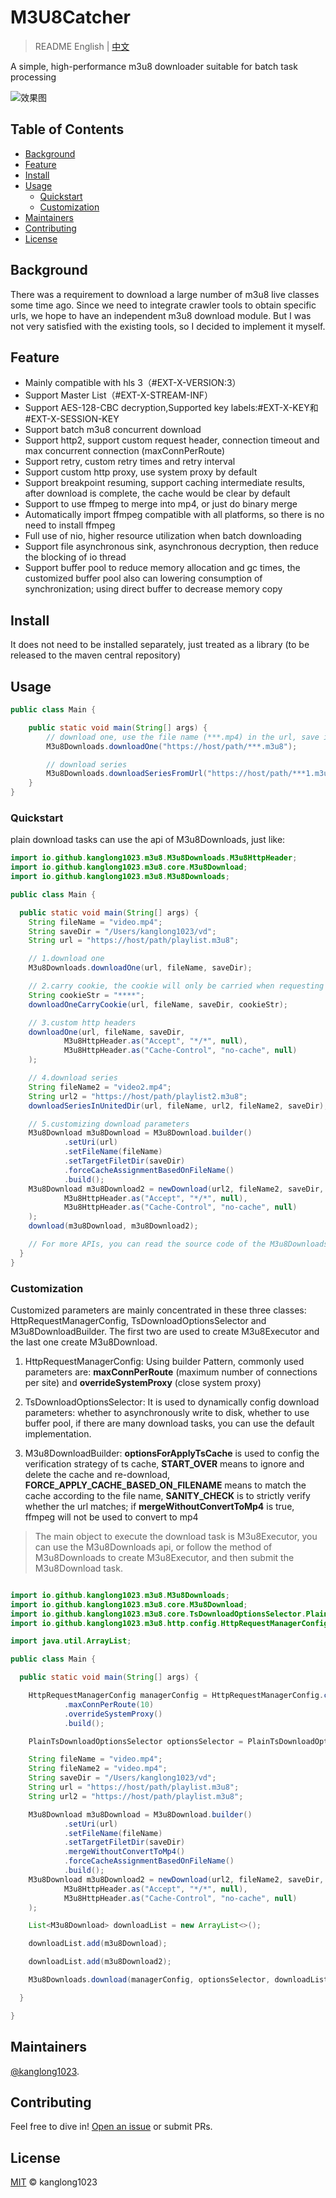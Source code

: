 # M3U8Catcher

> README English | [中文](README.zh-CN.md)

A simple, high-performance m3u8 downloader suitable for batch task processing

![效果图](https://kanglong1023.github.io/source/M3U8Catcher/images/m3u8_catcher_example.gif)

## Table of Contents

- [Background](#background)
- [Feature](#feature)
- [Install](#install)
- [Usage](#usage)
    - [Quickstart](#quickstart)
    - [Customization](#customization)
- [Maintainers](#maintainers)
- [Contributing](#contributing)
- [License](#license)

## Background

There was a requirement to download a large number of m3u8 live classes some time ago. Since we need to integrate crawler tools to obtain specific urls, we hope to have an independent m3u8 download module. But I was not very satisfied with the existing tools, so I decided to implement it myself.

## Feature

- Mainly compatible with hls 3（#EXT-X-VERSION:3）
- Support Master List（#EXT-X-STREAM-INF）
- Support AES-128-CBC decryption,Supported key labels:#EXT-X-KEY和#EXT-X-SESSION-KEY
- Support batch m3u8 concurrent download
- Support http2, support custom request header, connection timeout and max concurrent connection (maxConnPerRoute)
- Support retry, custom retry times and retry interval
- Support custom http proxy, use system proxy by default
- Support breakpoint resuming, support caching intermediate results, after download is complete, the cache would be clear by default
- Support to use ffmpeg to merge into mp4, or just do binary merge
- Automatically import ffmpeg compatible with all platforms, so there is no need to install ffmpeg
- Full use of nio, higher resource utilization when batch downloading
- Support file asynchronous sink, asynchronous decryption, then reduce the blocking of io thread
- Support buffer pool to reduce memory allocation and gc times, the customized buffer pool also can lowering consumption of synchronization; using direct buffer to decrease memory copy

## Install

It does not need to be installed separately, just treated as a library (to be released to the maven central repository)

## Usage

```java
public class Main {

    public static void main(String[] args) {
        // download one, use the file name (***.mp4) in the url, save it in the execution directory After the download is complete
        M3u8Downloads.downloadOne("https://host/path/***.m3u8");

        // download series
        M3u8Downloads.downloadSeriesFromUrl("https://host/path/***1.m3u8", "https://host/path/***2.m3u8");
    }
}
```

### Quickstart

plain download tasks can use the api of M3u8Downloads, just like:

```java
import io.github.kanglong1023.m3u8.M3u8Downloads.M3u8HttpHeader;
import io.github.kanglong1023.m3u8.core.M3u8Download;
import io.github.kanglong1023.m3u8.M3u8Downloads;

public class Main {

  public static void main(String[] args) {
    String fileName = "video.mp4";
    String saveDir = "/Users/kanglong1023/vd";
    String url = "https://host/path/playlist.m3u8";

    // 1.download one
    M3u8Downloads.downloadOne(url, fileName, saveDir);

    // 2.carry cookie, the cookie will only be carried when requesting m3u8 content by default
    String cookieStr = "****";
    downloadOneCarryCookie(url, fileName, saveDir, cookieStr);

    // 3.custom http headers
    downloadOne(url, fileName, saveDir,
            M3u8HttpHeader.as("Accept", "*/*", null),
            M3u8HttpHeader.as("Cache-Control", "no-cache", null)
    );

    // 4.download series
    String fileName2 = "video2.mp4";
    String url2 = "https://host/path/playlist2.m3u8";
    downloadSeriesInUnitedDir(url, fileName, url2, fileName2, saveDir);

    // 5.customizing download parameters
    M3u8Download m3u8Download = M3u8Download.builder()
            .setUri(url)
            .setFileName(fileName)
            .setTargetFiletDir(saveDir)
            .forceCacheAssignmentBasedOnFileName()
            .build();
    M3u8Download m3u8Download2 = newDownload(url2, fileName2, saveDir,
            M3u8HttpHeader.as("Accept", "*/*", null),
            M3u8HttpHeader.as("Cache-Control", "no-cache", null)
    );
    download(m3u8Download, m3u8Download2);

    // For more APIs, you can read the source code of the M3u8Downloads
  }
}
```

### Customization

Customized parameters are mainly concentrated in these three classes: HttpRequestManagerConfig, TsDownloadOptionsSelector and M3u8DownloadBuilder. The first two are used to create M3u8Executor and the last one create M3u8Download.

1. HttpRequestManagerConfig: Using builder Pattern, commonly used parameters are: **maxConnPerRoute** (maximum number of connections per site) and **overrideSystemProxy** (close system proxy)

2. TsDownloadOptionsSelector: It is used to dynamically config download parameters: whether to asynchronously write to disk, whether to use buffer pool, if there are many download tasks, you can use the default implementation.

3. M3u8DownloadBuilder: **optionsForApplyTsCache** is used to config the verification strategy of ts cache, **START_OVER** means to ignore and delete the cache and re-download, **FORCE_APPLY_CACHE_BASED_ON_FILENAME** means to match the cache according to the file name, **SANITY_CHECK** is to strictly verify whether the url matches; if **mergeWithoutConvertToMp4** is true, ffmpeg will not be used to convert to mp4

> The main object to execute the download task is M3u8Executor, you can use the M3u8Downloads api, or follow the method of M3u8Downloads to create M3u8Executor, and then submit the M3u8Download task.

```java

import io.github.kanglong1023.m3u8.M3u8Downloads;
import io.github.kanglong1023.m3u8.core.M3u8Download;
import io.github.kanglong1023.m3u8.core.TsDownloadOptionsSelector.PlainTsDownloadOptionsSelector;
import io.github.kanglong1023.m3u8.http.config.HttpRequestManagerConfig;

import java.util.ArrayList;

public class Main {

  public static void main(String[] args) {

    HttpRequestManagerConfig managerConfig = HttpRequestManagerConfig.custom()
            .maxConnPerRoute(10)
            .overrideSystemProxy()
            .build();

    PlainTsDownloadOptionsSelector optionsSelector = PlainTsDownloadOptionsSelector.optionsSelector(true, true);

    String fileName = "video.mp4";
    String fileName2 = "video.mp4";
    String saveDir = "/Users/kanglong1023/vd";
    String url = "https://host/path/playlist.m3u8";
    String url2 = "https://host/path/playlist.m3u8";

    M3u8Download m3u8Download = M3u8Download.builder()
            .setUri(url)
            .setFileName(fileName)
            .setTargetFiletDir(saveDir)
            .mergeWithoutConvertToMp4()
            .forceCacheAssignmentBasedOnFileName()
            .build();
    M3u8Download m3u8Download2 = newDownload(url2, fileName2, saveDir,
            M3u8HttpHeader.as("Accept", "*/*", null),
            M3u8HttpHeader.as("Cache-Control", "no-cache", null)
    );

    List<M3u8Download> downloadList = new ArrayList<>();

    downloadList.add(m3u8Download);

    downloadList.add(m3u8Download2);

    M3u8Downloads.download(managerConfig, optionsSelector, downloadList);

  }

}


```

## Maintainers

[@kanglong1023](https://github.com/kanglong1023).

## Contributing

Feel free to dive in! [Open an issue](https://github.com/kanglong1023/M3U8Catcher/issues/new) or submit PRs.

## License

[MIT](LICENSE) © kanglong1023
